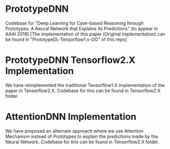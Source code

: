 # PrototypeDNN
Codebase for "Deep Learning for Case-based Reasoning through Prototypes: A Neural Network
that Explains Its Predictions" (to appear in AAAI 2018)
[The implementation of this paper (Original Implementation) can be found in "PrototypeDL-Tensorflow1.x-OG" of this repo]

# PrototypeDNN Tensorflow2.X Implementation
We have reimplemented the traditional Tensorflow1.X implementation of the paper in Tensorflow2.X. Codebase for this can be found in Tensorflow2.X folder.

# AttentionDNN Implementation
We have proposed an alternate approach where we use Attention Mechanism instead of Prototypes to explain the predictions made by the Neural Network. Codebase for this can be found in Tensorflow2.X folder.
